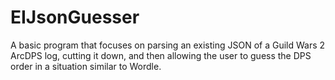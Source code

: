 # EIJsonGuesser
A basic program that focuses on parsing an existing JSON of a Guild Wars 2 ArcDPS log, cutting it down, and then allowing the user to guess the DPS order in a situation similar to Wordle.
